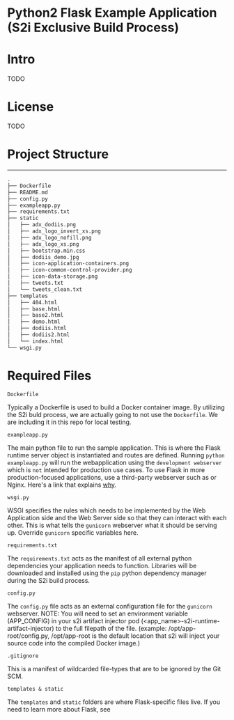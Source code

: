 # Python2 Flask Example Application (S2i Exclusive Build Process)

# Intro
TODO

# License
TODO

# Project Structure
-------
```sh
.
├── Dockerfile
├── README.md
├── config.py
├── exampleapp.py
├── requirements.txt
├── static
│   ├── adx_dodiis.png
│   ├── adx_logo_invert_xs.png
│   ├── adx_logo_nofill.png
│   ├── adx_logo_xs.png
│   ├── bootstrap.min.css
│   ├── dodiis_demo.jpg
│   ├── icon-application-containers.png
│   ├── icon-common-control-provider.png
│   ├── icon-data-storage.png
│   ├── tweets.txt
│   └── tweets_clean.txt
├── templates
│   ├── 404.html
│   ├── base.html
│   ├── base2.html
│   ├── demo.html
│   ├── dodiis.html
│   ├── dodiis2.html
│   └── index.html
└── wsgi.py
```

# Required Files
```
Dockerfile
```
Typically a Dockerfile is used to build a Docker container image. By utilizing the S2i buld process, we are actually going to not use the `Dockerfile`. We are including it in this repo for local testing.

```
exampleapp.py
```
The main python file to run the sample application. This is where the Flask runtime server object is instantiated and routes are defined. Running `python exampleapp.py` will run the webapplication using the `development webserver` 
which is `not` intended for production use cases. To use Flask in more production-focused applications, use a third-party webserver such as [](Gunicorn) or Nginx. Here's a link that explains [why](https://ironboundsoftware.com/blog/2016/06/27/faster-flask-need-gunicorn/).

```
wsgi.py
```
WSGI specifies the rules which needs to be implemented by the Web Application side and the Web Server side so that they can interact with each other. This is what tells the `gunicorn` webserver what it should be serving up. 
Override `gunicorn` specific variables here.

```
requirements.txt
```
The `requirements.txt` acts as the manifest of all external python dependencies your application needs to function. Libraries will be downloaded and installed using the `pip` python dependency manager during the S2i build process.

```
config.py
```
The `config.py` file acts as an external configuration file for the `gunicorn` webserver. NOTE: You will need to set an environment variable (APP_CONFIG) in your s2i artifact injector pod (<app_name>-s2i-runtime-artifact-injector) 
to the full filepath of the file. (example: /opt/app-root/config.py, /opt/app-root is the default location that s2i will inject your source code into the compiled Docker image.)

```
.gitignore
```
This is a manifest of wildcarded file-types that are to be ignored by the Git SCM.

```
templates & static
```
The `templates` and `static` folders are where Flask-specific files live. If you need to learn more about Flask, see [](Here)
